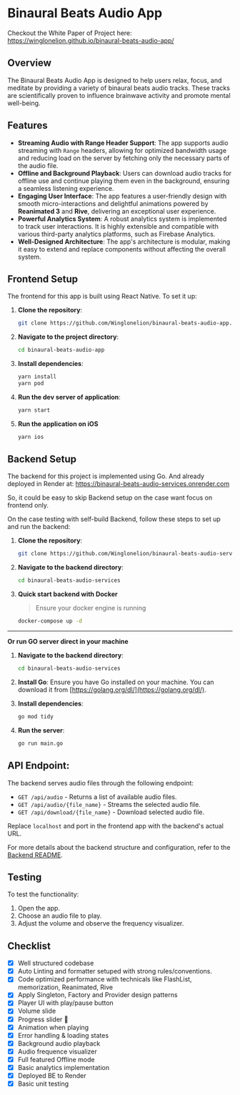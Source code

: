 
# Binaural Beats Audio App

Checkout the White Paper of Project here: https://winglonelion.github.io/binaural-beats-audio-app/

## Overview
The Binaural Beats Audio App is designed to help users relax, focus, and meditate by providing a variety of binaural beats audio tracks. These tracks are scientifically proven to influence brainwave activity and promote mental well-being.

## Features
- **Streaming Audio with Range Header Support**: The app supports audio streaming with `Range` headers, allowing for optimized bandwidth usage and reducing load on the server by fetching only the necessary parts of the audio file.
- **Offline and Background Playback**: Users can download audio tracks for offline use and continue playing them even in the background, ensuring a seamless listening experience.
- **Engaging User Interface**: The app features a user-friendly design with smooth micro-interactions and delightful animations powered by **Reanimated 3** and **Rive**, delivering an exceptional user experience.
- **Powerful Analytics System**: A robust analytics system is implemented to track user interactions. It is highly extensible and compatible with various third-party analytics platforms, such as Firebase Analytics.
- **Well-Designed Architecture**: The app's architecture is modular, making it easy to extend and replace components without affecting the overall system.


## Frontend Setup

The frontend for this app is built using React Native. To set it up:

1. **Clone the repository**:
   ```bash
   git clone https://github.com/Winglonelion/binaural-beats-audio-app.git
   ```

2. **Navigate to the project directory**:
   ```bash
   cd binaural-beats-audio-app
   ```

3. **Install dependencies**:
   ```bash
   yarn install
   yarn pod
   ```

4. **Run the dev server of application**:
   ```bash
   yarn start
   ```
5. **Run the application on iOS**
   ```bash
   yarn ios
   ```


## Backend Setup

The backend for this project is implemented using Go. And already deployed in Render at: https://binaural-beats-audio-services.onrender.com

So, it could be easy to skip Backend setup on the case want focus on frontend only.



On the case testing with self-build Backend, follow these steps to set up and run the backend:

1. **Clone the repository**:
   ```bash
   git clone https://github.com/Winglonelion/binaural-beats-audio-services.git
   ```

1. **Navigate to the backend directory**:
   ```bash
   cd binaural-beats-audio-services
   ```

1.  **Quick start backend with Docker**
      > Ensure your docker engine is running
      ```bash
      docker-compose up -d
      ```

   ---
   **Or run GO server direct in your machine**

1. **Navigate to the backend directory**:
   ```bash
   cd binaural-beats-audio-services
   ```
1. **Install Go**:
   Ensure you have Go installed on your machine. You can download it from [https://golang.org/dl/](https://golang.org/dl/).



1. **Install dependencies**:
   ```bash
   go mod tidy
   ```

1. **Run the server**:
   ```bash
   go run main.go
   ```

## **API Endpoint**:
   The backend serves audio files through the following endpoint:
   - `GET /api/audio` - Returns a list of available audio files.
   - `GET /api/audio/{file_name}` - Streams the selected audio file.
   - `GET /api/download/{file_name}` - Download selected audio file.

   Replace `localhost` and port in the frontend app with the backend's actual URL.

For more details about the backend structure and configuration, refer to the [Backend README](backend/README.md).

## Testing

To test the functionality:
1. Open the app.
2. Choose an audio file to play.
3. Adjust the volume and observe the frequency visualizer.

## Checklist
- [x] Well structured codebase
- [x] Auto Linting and formatter setuped with strong rules/conventions.
- [x] Code optimized performance with technicals like FlashList, memorization, Reanimated, Rive
- [x] Apply Singleton, Factory and Provider design patterns
- [x] Player UI with play/pause button
- [x] Volume slide
- [x] Progress slider 🚀
- [x] Animation when playing
- [x] Error handling & loading states
- [x] Background audio playback
- [x] Audio frequence visualizer
- [x] Full featured Offline mode
- [x] Basic analytics implementation
- [x] Deployed BE to Render
- [x] Basic unit testing
